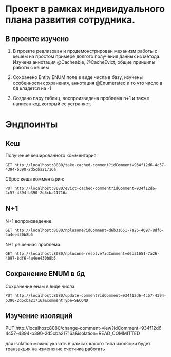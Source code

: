    # Проект в рамках индивидуального плана развития сотрудника.

## В проекте изучено

   1) В проекте реализован и продемонстрирован механизм работы с кешем на простом примере долгого получения данных из метода.
      Изучена аннотация @Cacheable, @CacheEvict, общие принципы работы с кешем

   2) Сохранено Entity ENUM поле в виде числа в базу, изучены особенности сохранения, аннотация  @Enumerated и то что число в бд кладется на -1

   3) Создано пару таблиц, воспроизведена проблема n+1 и также написан код который ее устраняет.

   # Эндпоинты

## Кеш
   Получение кешированного комментария:
   ```
   GET http://localhost:8080/take-cached-comment?idComment=934f12d6-4c57-4394-b390-2d5cba21716a
   ```
   Сброс кеша комментария:
   ```
   PUT http://localhost:8080/evict-cached-comment?idComment=934f12d6-4c57-4394-b390-2d5cba21716a
   ```
## N+1
   N+1 вопроизведение:
   ```
   GET http://localhost:8080/nplusone?idComment=d6b31651-7a26-4097-8df6-4a4ee430b8b5
   ```
   N+1 решенная проблема:
   ```
   GET http://localhost:8080/nplusone-resolve?idComment=d6b31651-7a26-4097-8df6-4a4ee430b8b5
   ```
## Сохранение ENUM в бд

   Cохранение енам в виде числа:
   ```
   PUT http://localhost:8080/update-comment?idComment=934f12d6-4c57-4394-b390-2d5cba21716a&commentType=SECOND
   ```

## Изучение изоляций

   PUT http://localhost:8080/change-comment-view?idComment=934f12d6-4c57-4394-b390-2d5cba21716a&isolation=READ_COMMITTED

   для isolation можно указать в рамках какого типа изоляции будет транзакция на изменение счетчика работать